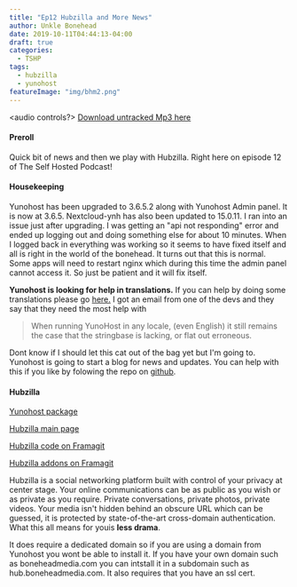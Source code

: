 ```yaml
---
title: "Ep12 Hubzilla and More News"
author: Unkle Bonehead
date: 2019-10-11T04:44:13-04:00
draft: true
categories:
  - TSHP
tags:
  - hubzilla
  - yunohost
featureImage: "img/bhm2.png"
---
```

<audio controls?>
	<source src="https://.mp3">
    </audio>
[Download untracked Mp3 here]()

#### Preroll
Quick bit of news and then we play with Hubzilla. Right here on episode 12 of The Self Hosted Podcast!

#### Housekeeping
Yunohost has been upgraded to 3.6.5.2 along with Yunohost Admin panel. It is now at 3.6.5.
Nextcloud-ynh has also been updated to 15.0.11.
I ran into an issue just after upgrading. I was getting an "api not responding" error and ended up logging out and doing something else for about 10 minutes. When I logged back in everything was working so it seems to have fixed itself and all is right in the world of the bonehead. It turns out that this is normal. Some apps will need to restart nginx which during this time the admin panel cannot access it. So just be patient and it will fix itself.

**Yunohost is looking for help in translations.**
If you can help by doing some translations please go [here.](https://translate.yunohost.org/)
I got an email from one of the devs and they say that they need the most help with 
>When running YunoHost in any locale, (even English) it still remains the case that the stringbase is lacking, or flat out erroneous.

Dont know if I should let this cat out of the bag yet but I'm going to. Yunohost is going to start a blog for news and updates. You can help with this if you like by folowing the repo on [github](https://github.com/YunoHost/news).


#### Hubzilla
[Yunohost package](https://github.com/YunoHost-Apps/hubzilla_ynh/blob/master/README.md)

[Hubzilla main page](https://zotlabs.org/page/hubzilla/hubzilla-project)

[Hubzilla code on Framagit](https://framagit.org/hubzilla/core)

[Hubzilla addons on Framagit](https://framagit.org/hubzilla/addons)

Hubzilla is a social networking platform built with control of your privacy at center stage. Your online communications can be as public as you wish or as private as you require. Private conversations, private photos, private videos. Your media isn't hidden behind an obscure URL which can be guessed, it is protected by state-of-the-art cross-domain authentication. What this all means for youis **less drama**.

It does require a dedicated domain so if you are using a domain from Yunohost you wont be able to install it. If you have your own domain such as boneheadmedia.com you can intstall it in a subdomain such as hub.boneheadmedia.com.
It also requires that you have an ssl cert.

